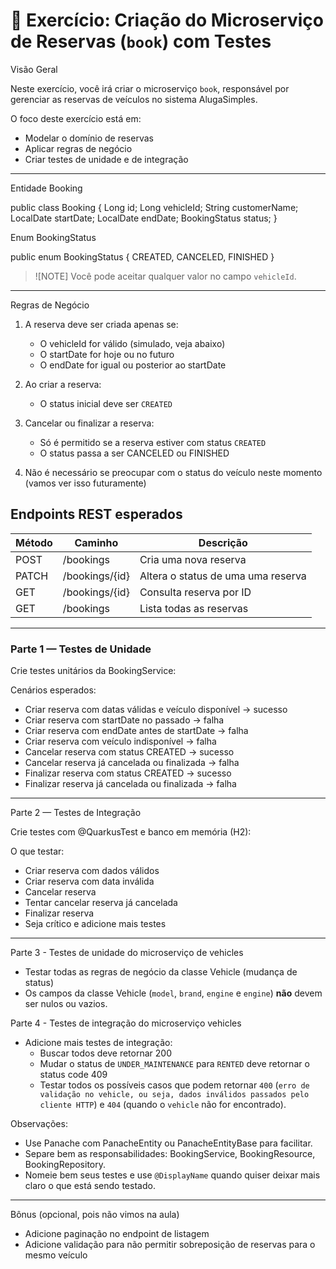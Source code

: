 
# 🚗 Exercício: Criação do Microserviço de Reservas (`book`) com Testes

Visão Geral

Neste exercício, você irá criar o microserviço `book`, responsável por gerenciar as reservas de veículos no sistema AlugaSimples.

O foco deste exercício está em:

- Modelar o domínio de reservas
- Aplicar regras de negócio
- Criar testes de unidade e de integração

---

Entidade Booking

public class Booking {
    Long id;
    Long vehicleId;
    String customerName;
    LocalDate startDate;
    LocalDate endDate;
    BookingStatus status;
}

Enum BookingStatus

public enum BookingStatus {
    CREATED,
    CANCELED,
    FINISHED
}

> ![NOTE]
> Você pode aceitar qualquer valor no campo `vehicleId`.

---

Regras de Negócio

1. A reserva deve ser criada apenas se:
   - O vehicleId for válido (simulado, veja abaixo)
   - O startDate for hoje ou no futuro
   - O endDate for igual ou posterior ao startDate

2. Ao criar a reserva:
   - O status inicial deve ser `CREATED`

3. Cancelar ou finalizar a reserva:
   - Só é permitido se a reserva estiver com status `CREATED`
   - O status passa a ser CANCELED ou FINISHED

4. Não é necessário se preocupar com o status do veículo neste momento (vamos ver isso futuramente)

## Endpoints REST esperados

| Método | Caminho                  | Descrição                                     |
|--------|-------------------------|------------------------------------------------|
| POST   | /bookings               | Cria uma nova reserva                          |
| PATCH  | /bookings/{id}          | Altera o status de uma uma reserva             |
| GET    | /bookings/{id}          | Consulta reserva por ID                        |
| GET    | /bookings               | Lista todas as reservas                        |

---

### Parte 1 — Testes de Unidade

Crie testes unitários da BookingService:

Cenários esperados:

- Criar reserva com datas válidas e veículo disponível → sucesso
- Criar reserva com startDate no passado → falha
- Criar reserva com endDate antes de startDate → falha
- Criar reserva com veículo indisponível → falha
- Cancelar reserva com status CREATED → sucesso
- Cancelar reserva já cancelada ou finalizada → falha
- Finalizar reserva com status CREATED → sucesso
- Finalizar reserva já cancelada ou finalizada → falha

---

Parte 2 — Testes de Integração

Crie testes com @QuarkusTest e banco em memória (H2):

O que testar:

- Criar reserva com dados válidos
- Criar reserva com data inválida
- Cancelar reserva
- Tentar cancelar reserva já cancelada
- Finalizar reserva
- Seja crítico e adicione mais testes

---

Parte 3 - Testes de unidade do microserviço de vehicles

- Testar todas as regras de negócio da classe Vehicle (mudança de status)
- Os campos da classe Vehicle (`model`, `brand`, `engine` e `engine`) **não** devem ser nulos ou vazios.

Parte 4 - Testes de integração do microserviço vehicles

- Adicione mais testes de integração:
  - Buscar todos deve retornar 200
  - Mudar o status de `UNDER_MAINTENANCE` para `RENTED` deve retornar o status code 409
  - Testar todos os possíveis casos que podem retornar `400` (`erro de validação no vehicle, ou seja, dados inválidos passados pelo cliente HTTP`) e `404` (quando o `vehicle` não for encontrado).

Observações:

- Use Panache com PanacheEntity ou PanacheEntityBase para facilitar.
- Separe bem as responsabilidades: BookingService, BookingResource, BookingRepository.
- Nomeie bem seus testes e use `@DisplayName` quando quiser deixar mais claro o que está sendo testado.

---

Bônus (opcional, pois não vimos na aula)

- Adicione paginação no endpoint de listagem
- Adicione validação para não permitir sobreposição de reservas para o mesmo veículo
